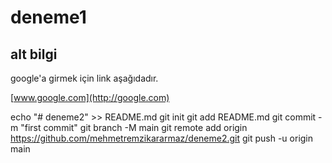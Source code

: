 # deneme1

## alt bilgi
google'a girmek için link aşağıdadır.

[www.google.com](http://google.com)

echo "# deneme2" >> README.md
git init
git add README.md
git commit -m "first commit"
git branch -M main
git remote add origin https://github.com/mehmetremzikararmaz/deneme2.git
git push -u origin main
